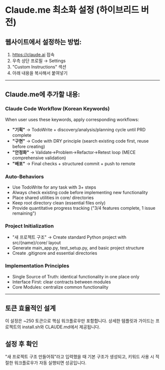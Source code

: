 # Claude.me 최소화 설정 (하이브리드 버전)

## 웹사이트에서 설정하는 방법:
1. https://claude.ai 접속
2. 우측 상단 프로필 → Settings
3. "Custom Instructions" 섹션
4. 아래 내용을 복사해서 붙여넣기

---

## Claude.me에 추가할 내용:

### Claude Code Workflow (Korean Keywords)
When user uses these keywords, apply corresponding workflows:

- **"기획"** → TodoWrite + discovery/analysis/planning cycle until PRD complete
- **"구현"** → Code with DRY principle (search existing code first, reuse before creating)
- **"안정화"** → Validate→Problem→Refactor→Retest loop (MECE comprehensive validation)
- **"배포"** → Final checks + structured commit + push to remote

### Auto-Behaviors
- Use TodoWrite for any task with 3+ steps
- Always check existing code before implementing new functionality
- Place shared utilities in core/ directories
- Keep root directory clean (essential files only)
- Provide quantitative progress tracking ("3/4 features complete, 1 issue remaining")

### Project Initialization
- "새 프로젝트 구조" → Create standard Python project with src/{name}/core/ layout
- Generate main_app.py, test_setup.py, and basic project structure
- Create .gitignore and essential directories

### Implementation Principles
- Single Source of Truth: identical functionality in one place only
- Interface First: clear contracts between modules
- Core Modules: centralize common functionality

---

## 토큰 효율적인 설계
이 설정은 ~250 토큰으로 핵심 워크플로우만 포함합니다.
상세한 템플릿과 가이드는 프로젝트의 install.sh와 CLAUDE.md에서 제공됩니다.

## 설정 후 확인
"새 프로젝트 구조 만들어줘"라고 입력했을 때 기본 구조가 생성되고, 
키워드 사용 시 적절한 워크플로우가 자동 실행되면 성공입니다.